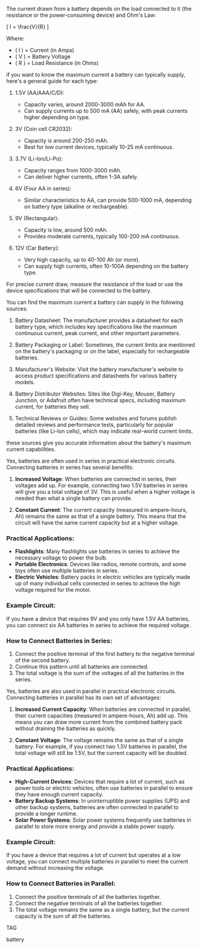 The current drawn from a battery depends on the load connected to it (the resistance or the power-consuming device) and Ohm's Law:

\[
I = \frac{V}{R}
\]

Where:
- \( I \) = Current (in Amps)
- \( V \) = Battery Voltage
- \( R \) = Load Resistance (in Ohms)

if you want to know the maximum current a battery can typically supply, here's a general guide for each type:

1. 1.5V (AA/AAA/C/D):
   - Capacity varies, around 2000-3000 mAh for AA.
   - Can supply currents up to 500 mA (AA) safely, with peak currents higher depending on type.

2. 3V (Coin cell CR2032):
   - Capacity is around 200-250 mAh.
   - Best for low current devices, typically 10-25 mA continuous.

3. 3.7V (Li-Ion/Li-Po):
   - Capacity ranges from 1000-3000 mAh.
   - Can deliver higher currents, often 1-3A safely.

4. 6V (Four AA in series):
   - Similar characteristics to AA, can provide 500-1000 mA, depending on battery type (alkaline or rechargeable).

5. 9V (Rectangular):
   - Capacity is low, around 500 mAh.
   - Provides moderate currents, typically 100-200 mA continuous.

6. 12V (Car Battery):
   - Very high capacity, up to 40-100 Ah (or more).
   - Can supply high currents, often 10-100A depending on the battery type.

For precise current draw, measure the resistance of the load or use the device specifications that will be connected to the battery.

You can find the maximum current a battery can supply in the following sources:

1. Battery Datasheet: The manufacturer provides a datasheet for each battery type, which includes key specifications like the maximum continuous current, peak current, and other important parameters.

2. Battery Packaging or Label: Sometimes, the current limits are mentioned on the battery's packaging or on the label, especially for rechargeable batteries.

3. Manufacturer's Website: Visit the battery manufacturer's website to access product specifications and datasheets for various battery models.

4. Battery Distributor Websites: Sites like Digi-Key, Mouser, Battery Junction, or Adafruit often have technical specs, including maximum current, for batteries they sell.

5. Technical Reviews or Guides: Some websites and forums publish detailed reviews and performance tests, particularly for popular batteries (like Li-Ion cells), which may indicate real-world current limits.

these sources give you accurate information about the battery's maximum current capabilities.

Yes, batteries are often used in series in practical electronic circuits. Connecting batteries in series has several benefits:

1. **Increased Voltage**: When batteries are connected in series, their voltages add up. For example, connecting two 1.5V batteries in series will give you a total voltage of 3V. This is useful when a higher voltage is needed than what a single battery can provide.

2. **Constant Current**: The current capacity (measured in ampere-hours, Ah) remains the same as that of a single battery. This means that the circuit will have the same current capacity but at a higher voltage.

### Practical Applications:
- **Flashlights**: Many flashlights use batteries in series to achieve the necessary voltage to power the bulb.
- **Portable Electronics**: Devices like radios, remote controls, and some toys often use multiple batteries in series.
- **Electric Vehicles**: Battery packs in electric vehicles are typically made up of many individual cells connected in series to achieve the high voltage required for the motor.

### Example Circuit:
If you have a device that requires 9V and you only have 1.5V AA batteries, you can connect six AA batteries in series to achieve the required voltage.

### How to Connect Batteries in Series:
1. Connect the positive terminal of the first battery to the negative terminal of the second battery.
2. Continue this pattern until all batteries are connected.
3. The total voltage is the sum of the voltages of all the batteries in the series.

Yes, batteries are also used in parallel in practical electronic circuits. Connecting batteries in parallel has its own set of advantages:

1. **Increased Current Capacity**: When batteries are connected in parallel, their current capacities (measured in ampere-hours, Ah) add up. This means you can draw more current from the combined battery pack without draining the batteries as quickly.

2. **Constant Voltage**: The voltage remains the same as that of a single battery. For example, if you connect two 1.5V batteries in parallel, the total voltage will still be 1.5V, but the current capacity will be doubled.

### Practical Applications:
- **High-Current Devices**: Devices that require a lot of current, such as power tools or electric vehicles, often use batteries in parallel to ensure they have enough current capacity.
- **Battery Backup Systems**: In uninterruptible power supplies (UPS) and other backup systems, batteries are often connected in parallel to provide a longer runtime.
- **Solar Power Systems**: Solar power systems frequently use batteries in parallel to store more energy and provide a stable power supply.

### Example Circuit:
If you have a device that requires a lot of current but operates at a low voltage, you can connect multiple batteries in parallel to meet the current demand without increasing the voltage.

### How to Connect Batteries in Parallel:
1. Connect the positive terminals of all the batteries together.
2. Connect the negative terminals of all the batteries together.
3. The total voltage remains the same as a single battery, but the current capacity is the sum of all the batteries.

TAG

battery
